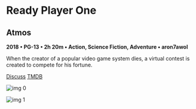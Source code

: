 # Ready Player One

## Atmos

**2018 • PG-13 • 2h 20m • Action, Science Fiction, Adventure • aron7awol**

When the creator of a popular video game system dies, a virtual contest is created to compete for his fortune.

[Discuss](https://www.avsforum.com/threads/bass-eq-for-filtered-movies.2995212/post-56720998)  [TMDB](333339)

![img 0](https://i.imgur.com/M4mWOTG.jpg)

![img 1](https://i.imgur.com/5x58b4S.jpg)

